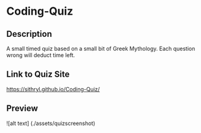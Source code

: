 # Coding-Quiz

## Description

A small timed quiz based on a small bit of Greek Mythology. Each question wrong will deduct time left.


## Link to Quiz Site
https://sithryl.github.io/Coding-Quiz/

## Preview
![alt text] (./assets/quizscreenshot)
